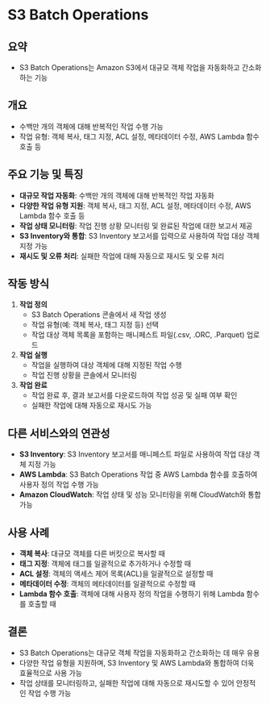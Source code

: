 # S3 Batch Operations

## 요약
- S3 Batch Operations는 Amazon S3에서 대규모 객체 작업을 자동화하고 간소화하는 기능

## 개요
- 수백만 개의 객체에 대해 반복적인 작업 수행 가능
- 작업 유형: 객체 복사, 태그 지정, ACL 설정, 메타데이터 수정, AWS Lambda 함수 호출 등

## 주요 기능 및 특징
- **대규모 작업 자동화**: 수백만 개의 객체에 대해 반복적인 작업 자동화
- **다양한 작업 유형 지원**: 객체 복사, 태그 지정, ACL 설정, 메타데이터 수정, AWS Lambda 함수 호출 등
- **작업 상태 모니터링**: 작업 진행 상황 모니터링 및 완료된 작업에 대한 보고서 제공
- **S3 Inventory와 통합**: S3 Inventory 보고서를 입력으로 사용하여 작업 대상 객체 지정 가능
- **재시도 및 오류 처리**: 실패한 작업에 대해 자동으로 재시도 및 오류 처리

## 작동 방식
1. **작업 정의**
   - S3 Batch Operations 콘솔에서 새 작업 생성
   - 작업 유형(예: 객체 복사, 태그 지정 등) 선택
   - 작업 대상 객체 목록을 포함하는 매니페스트 파일(.csv, .ORC, .Parquet) 업로드
2. **작업 실행**
   - 작업을 실행하여 대상 객체에 대해 지정된 작업 수행
   - 작업 진행 상황을 콘솔에서 모니터링
3. **작업 완료**
   - 작업 완료 후, 결과 보고서를 다운로드하여 작업 성공 및 실패 여부 확인
   - 실패한 작업에 대해 자동으로 재시도 가능

## 다른 서비스와의 연관성
- **S3 Inventory**: S3 Inventory 보고서를 매니페스트 파일로 사용하여 작업 대상 객체 지정 가능
- **AWS Lambda**: S3 Batch Operations 작업 중 AWS Lambda 함수를 호출하여 사용자 정의 작업 수행 가능
- **Amazon CloudWatch**: 작업 상태 및 성능 모니터링을 위해 CloudWatch와 통합 가능

## 사용 사례
- **객체 복사**: 대규모 객체를 다른 버킷으로 복사할 때
- **태그 지정**: 객체에 태그를 일괄적으로 추가하거나 수정할 때
- **ACL 설정**: 객체의 액세스 제어 목록(ACL)을 일괄적으로 설정할 때
- **메타데이터 수정**: 객체의 메타데이터를 일괄적으로 수정할 때
- **Lambda 함수 호출**: 객체에 대해 사용자 정의 작업을 수행하기 위해 Lambda 함수를 호출할 때

## 결론
- S3 Batch Operations는 대규모 객체 작업을 자동화하고 간소화하는 데 매우 유용
- 다양한 작업 유형을 지원하며, S3 Inventory 및 AWS Lambda와 통합하여 더욱 효율적으로 사용 가능
- 작업 상태를 모니터링하고, 실패한 작업에 대해 자동으로 재시도할 수 있어 안정적인 작업 수행 가능
